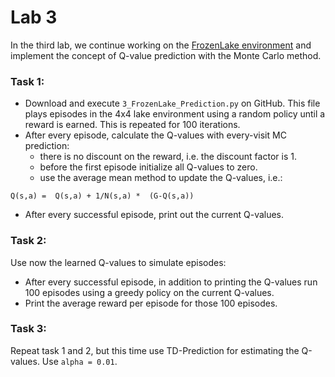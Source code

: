# Lab 3

In the third lab, we continue working on the  [FrozenLake environment](https://www.gymlibrary.dev/environments/toy_text/frozen_lake/)
and implement the concept of Q-value prediction with the Monte Carlo method.


### Task 1:
- Download and execute `3_FrozenLake_Prediction.py` on GitHub.
This file plays episodes in the 4x4 lake environment using a random policy until a reward is earned.
This is repeated for 100 iterations.
- After every episode, calculate the Q-values with every-visit MC prediction:
    - there is no discount on the reward, i.e. the discount factor is 1.
    - before the first episode initialize all Q-values to zero.
    - use the average mean method to update the Q-values, i.e.:
```
Q(s,a) =  Q(s,a) + 1/N(s,a) *  (G-Q(s,a))
```

- After every successful episode, print out the current Q-values.

### Task 2:
Use now the learned Q-values to simulate episodes:

- After every successful episode, in addition to printing the Q-values run 100 episodes using a greedy policy on the current Q-values.
- Print the average reward per episode for those 100 episodes.

### Task 3:
Repeat task 1 and 2, but this time use TD-Prediction for estimating the Q-values.
Use `alpha = 0.01`.
